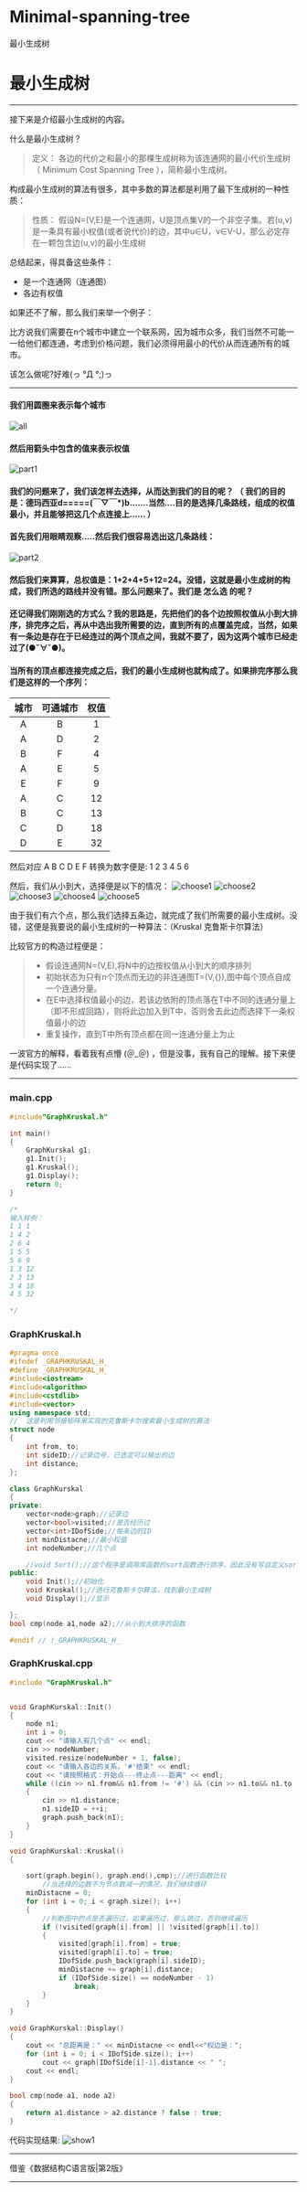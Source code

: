 # Minimal-spanning-tree
最小生成树
# 最小生成树

---

接下来是介绍最小生成树的内容。

什么是最小生成树？

> 定义： 各边的代价之和最小的那棵生成树称为该连通网的最小代价生成树（ Minimum Cost Spanning Tree ），简称最小生成树。

构成最小生成树的算法有很多，其中多数的算法都是利用了最下生成树的一种性质：

>性质： 假设N=(V,E)是一个连通网，U是顶点集V的一个非空子集。若(u,v)是一条具有最小权值(或者说代价)的边，其中u∈U，v∈V-U，那么必定存在一颗包含边(u,v)的最小生成树

总结起来，得具备这些条件：

- 是一个连通网（连通图）
- 各边有权值

如果还不了解，那么我们来举一个例子：

比方说我们需要在n个城市中建立一个联系网，因为城市众多，我们当然不可能一一给他们都连通，考虑到价格问题，我们必须得用最小的代价从而连通所有的城市。

该怎么做呢?好难(っ °Д °;)っ

---

#### 我们用圆圈来表示每个城市
![all](./photo1.png)

#### 然后用箭头中包含的值来表示权值
![part1](https://img2018.cnblogs.com/blog/1723659/201911/1723659-20191118184048645-675559091.png)

#### 我们的问题来了，我们该怎样去选择，从而达到我们的目的呢？ （  我们的目的是：德玛西亚d=====(￣▽￣*)b.......当然....目的是选择几条路线，组成的权值最小，并且能够把这几个点连接上...... ） 

#### 首先我们用眼睛观察.....然后我们很容易选出这几条路线：
![part2](https://img2018.cnblogs.com/blog/1723659/201911/1723659-20191118184122291-1789315556.png)

#### 然后我们来算算，总权值是：1+2+4+5+12=24。没错，这就是最小生成树的构成，我们所选的路线并没有错。那么问题来了。我们是 **怎么选** 的呢？

#### 还记得我们刚刚选的方式么？我的思路是，先把他们的各个边按照权值从小到大排序，排完序之后，再从中选出我所需要的边，直到所有的点覆盖完成，当然，如果有一条边是存在于已经连过的两个顶点之间，我就不要了，因为这两个城市已经走过了(●ˇ∀ˇ●)。 
#### 当所有的顶点都连接完成之后，我们的最小生成树也就构成了。如果排完序那么我们是这样的一个序列：

|城市|可通城市|权值|
|:-:|:-:|:-:|
|A|B|1|
|A|D|2|
|B|F|4|
|A|E|5|
|E|F|9|
|A|C|12|
|B|C|13|
|C|D|18|
|D|E|32|

然后对应 A B C D E F 转换为数字便是: 1 2 3 4 5 6

然后，我们从小到大，选择便是以下的情况：
![choose1](https://img2018.cnblogs.com/blog/1723659/201911/1723659-20191118184145276-750536562.png)
![choose2](https://img2018.cnblogs.com/blog/1723659/201911/1723659-20191118184205325-1420359833.png)
![choose3](https://img2018.cnblogs.com/blog/1723659/201911/1723659-20191118184250870-391053065.png)
![choose4](https://img2018.cnblogs.com/blog/1723659/201911/1723659-20191118184330977-463721853.png)
![choose5](https://img2018.cnblogs.com/blog/1723659/201911/1723659-20191118184350080-1670680927.png)


由于我们有六个点，那么我们选择五条边，就完成了我们所需要的最小生成树。没错，这便是我要说的最小生成树的一种算法：（Kruskal 克鲁斯卡尔算法）

比较官方的构造过程便是：
>- 假设连通网N=(V,E),将N中的边按权值从小到大的顺序排列
>- 初始状态为只有n个顶点而无边的非连通图T=(V,{}),图中每个顶点自成一个连通分量。
>- 在E中选择权值最小的边，若该边依附的顶点落在T中不同的连通分量上（即不形成回路），则将此边加入到T中，否则舍去此边而选择下一条权值最小的边
>- 重复操作，直到T中所有顶点都在同一连通分量上为止

一波官方的解释，看着我有点懵 (＠_＠) ，但是没事，我有自己的理解。接下来便是代码实现了......

---

### main.cpp

```c++
#include"GraphKruskal.h"

int main()
{
	GraphKurskal g1;
	g1.Init();
	g1.Kruskal();
	g1.Display();
	return 0;
}

/*
输入样例：
1 1 1
1 4 2
2 6 4
1 5 5
5 6 9
1 3 12
2 3 13
3 4 18
4 5 32

*/

```

### GraphKruskal.h	
```c++
#pragma once
#ifndef _GRAPHKRUSKAL_H_
#define _GRAPHKRUSKAL_H_
#include<iostream>
#include<algorithm>
#include<cstdlib>
#include<vector>
using namespace std;
//	这是利用邻接矩阵来实现的克鲁斯卡尔搜索最小生成树的算法
struct node
{
	int from, to;
	int sideID;//记录边号，已选定可以输出的边
	int distance;
};

class GraphKurskal
{
private:
	vector<node>graph;//记录边
	vector<bool>visited;//是否经历过
	vector<int>IDofSide;//每条边的ID
	int minDistacne;//最小权值
	int nodeNumber;//几个点

	//void Sort();//这个程序是调用库函数的sort函数进行排序，因此没有写自定义sort函数
public:
	void Init();//初始化
	void Kruskal();//进行克鲁斯卡尔算法，找到最小生成树
	void Display();//显示

};
bool cmp(node a1,node a2);//从小到大排序的函数

#endif // !_GRAPHKRUSKAL_H_

```

### GraphKruskal.cpp

```c++
#include "GraphKruskal.h"


void GraphKurskal::Init()
{
	node n1;
	int i = 0;
	cout << "请输入有几个点" << endl;
	cin >> nodeNumber;
	visited.resize(nodeNumber + 1, false);
	cout << "请输入各边的关系，'#'结束" << endl;
	cout << "请按照格式：开始点---终止点---距离" << endl;
	while ((cin >> n1.from&& n1.from != '#') && (cin >> n1.to&& n1.to != '#'))
	{
		cin >> n1.distance;
		n1.sideID = ++i;
		graph.push_back(n1);
	}
}

void GraphKurskal::Kruskal()
{

	sort(graph.begin(), graph.end(),cmp);//进行函数比较
		//当选择的边数不为节点数减一的情况，我们继续循环
	minDistacne = 0;
	for (int i = 0; i < graph.size(); i++)
	{
		//判断图中的点是否遍历过，如果遍历过，那么跳过，否则继续遍历
		if (!visited[graph[i].from] || !visited[graph[i].to])
		{
			visited[graph[i].from] = true;
			visited[graph[i].to] = true;
			IDofSide.push_back(graph[i].sideID);
			minDistacne += graph[i].distance;
			if (IDofSide.size() == nodeNumber - 1)
				break;
		}
	}
}

void GraphKurskal::Display()
{
	cout << "总距离是：" << minDistacne << endl<<"权边是：";
	for (int i = 0; i < IDofSide.size(); i++)
		cout << graph[IDofSide[i]-1].distance << " ";
	cout << endl;
}

bool cmp(node a1, node a2)
{
	return a1.distance > a2.distance ? false : true;
}

```

代码实现结果:
![show1](https://img2018.cnblogs.com/blog/1723659/201911/1723659-20191118184404873-1565278231.png)


---

借鉴《数据结构C语言版|第2版》

---

[photo1]:https://img2018.cnblogs.com/blog/1723659/201911/1723659-20191118184029330-1092051152.png

[photo2]:https://img2018.cnblogs.com/blog/1723659/201911/1723659-20191118184048645-675559091.png

[photo3]:https://img2018.cnblogs.com/blog/1723659/201911/1723659-20191118184122291-1789315556.png

[choose1]:https://img2018.cnblogs.com/blog/1723659/201911/1723659-20191118184145276-750536562.png

[choose2]:https://img2018.cnblogs.com/blog/1723659/201911/1723659-20191118184205325-1420359833.png

[choose3]:https://img2018.cnblogs.com/blog/1723659/201911/1723659-20191118184250870-391053065.png

[choose4]:https://img2018.cnblogs.com/blog/1723659/201911/1723659-20191118184330977-463721853.png

[choose5]:https://img2018.cnblogs.com/blog/1723659/201911/1723659-20191118184350080-1670680927.png

[show1]:https://img2018.cnblogs.com/blog/1723659/201911/1723659-20191118184404873-1565278231.png



